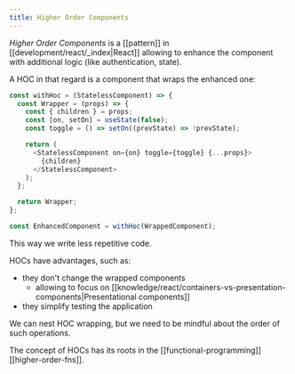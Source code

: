 ```yaml
---
title: Higher Order Components
---
```


_Higher Order Components_ is a [[pattern]] in [[development/react/_index|React]] allowing to enhance the component with additional logic (like authentication, state).

A HOC in that regard is a component that wraps the enhanced one:

```js
const withHoc = (StatelessComponent) => {
  const Wrapper = (props) => {
    const { children } = props;
    const [on, setOn] = useState(false);
    const toggle = () => setOn((prevState) => !prevState);

    return (
      <StatelessComponent on={on} toggle={toggle} {...props}>
        {children}
      </StatelessComponent>
    );
  };

  return Wrapper;
};

const EnhancedComponent = withHoc(WrappedComponent);
```

This way we write less repetitive code.

HOCs have advantages, such as:

- they don't change the wrapped components
  - allowing to focus on [[knowledge/react/containers-vs-presentation-components|Presentational components]]
- they simplify testing the application

We can nest HOC wrapping, but we need to be mindful about the order of such operations.

The concept of HOCs has its roots in the [[functional-programming]] [[higher-order-fns]].
